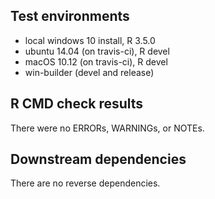 ## Test environments
* local windows 10 install, R 3.5.0
* ubuntu 14.04 (on travis-ci), R devel
* macOS 10.12 (on travis-ci), R devel
* win-builder (devel and release)

## R CMD check results
There were no ERRORs, WARNINGs, or NOTEs.

## Downstream dependencies
There are no reverse dependencies.